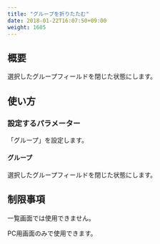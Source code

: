 ```yaml
---
title: "グループを折りたたむ"
date: 2018-01-22T16:07:50+09:00
weight: 1605
---
```


## 概要

選択したグループフィールドを閉じた状態にします。

## 使い方

### 設定するパラメーター

「グループ」を設定します。

#### グループ

選択したグループフィールドを閉じた状態にします。

## 制限事項

一覧画面では使用できません。

PC用画面のみで使用できます。
